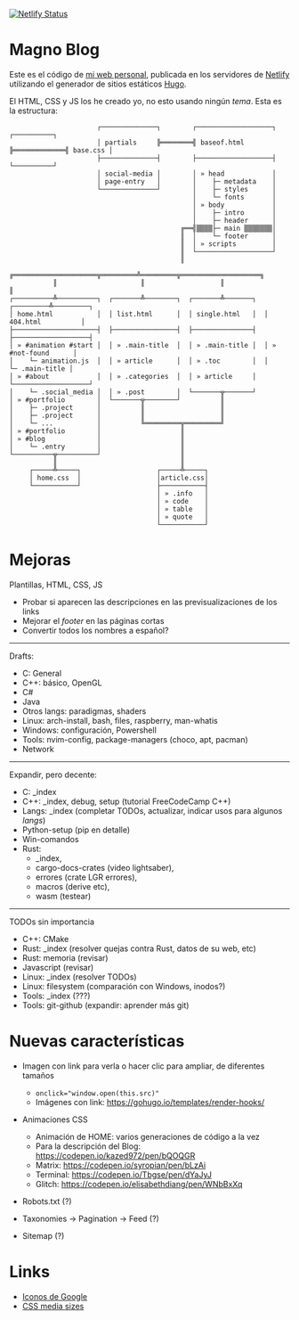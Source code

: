 [![Netlify Status][nt-status]][nt-deploy]

[nt-status]: https://api.netlify.com/api/v1/badges/f5780fca-8fa1-4eb6-a8ff-1d8ca6821311/deploy-status
[nt-deploy]: https://app.netlify.com/sites/magnoblog/deploys

# Magno Blog

Este es el código de [mi web personal](https://magnoblog.netlify.com), publicada
en los servidores de [Netlify](https://netlify.com) utilizando el generador de
sitios estáticos [Hugo](https://www.gohugo.io).

El HTML, CSS y JS los he creado yo, no esto usando ningún _tema_. Esta es la
estructura:

<!-- TODO: Update -->

```
                      ┌──────────────┐        ┌───────────────────┐             ┌──────────┐
                      │ partials     ╠════════╣ baseof.html       ╠═════════════╣ base.css │
                      ├──────────────┤        ├───────────────────┤             └──────────┘
                      │ social-media │        │ » head            │
                      │ page-entry   │        │    ├─ metadata    │
                      └──────────────┘        │    ├─ styles      │
                                              │    └─ fonts       │
                                              │ » body            │
                                              │    ├─ intro       │
                                              │    ├─ header      │
                                           ╔══╣▒▒▒▒├─ main ▒▒▒▒▒▒▒│
                                           ║  │    └─ footer      │
                                           ║  │ » scripts         │
                                           ║  └───────────────────┘
                                           ║
           ╔═════════════════════╦═════════╩═════════╦════════════════════╗
           ║                     ║                   ║                    ║
┌──────────╩──────────┐  ┌───────╩────────┐  ┌───────╩───────┐  ┌─────────╩─────────┐
│ home.html           │  │ list.html      │  │ single.html   │  │ 404.html          │
├─────────────────────┤  ├────────────────┤  ├───────────────┤  ├───────────────────┤
│ » #animation #start │  │ » .main-title  │  │ » .main-title │  │ » #not-found      │
│    └─ animation.js  │  │ » article      │  │ » .toc        │  │    └─ .main-title │
│ » #about            │  │ » .categories  │  │ » article     │  └───────────────────┘
│    └─ .social_media │  │ » .post        │  └───────╦───────┘
│ » #portfolio        │  └───────╦────────┘          ║
│    ├─ .project      │          ║                   ║
│    ├─ .project      │          ║                   ║
│    └─ ...           │          ╚═════════╦═════════╝
│ » #portfolio        │                    ║
│ » #blog             │                    ║
│    └─ .entry        │                    ║
└──────────╦──────────┘                    ║
           ║                               ║
     ┌─────╩─────┐                   ┌─────╩─────┐
     │ home.css  │                   │article.css│
     └───────────┘                   ├───────────┤
                                     │ » .info   │
                                     │ » code    │
                                     │ » table   │
                                     │ » quote   │
                                     └───────────┘
```


# Mejoras

Plantillas, HTML, CSS, JS

- Probar si aparecen las descripciones en las previsualizaciones de los links
- Mejorar el _footer_ en las páginas cortas
- Convertir todos los nombres a español?

-----------------------------------------------------------

Drafts:

- C: General
- C++: básico, OpenGL
- C#
- Java
- Otros langs: paradigmas, shaders
- Linux: arch-install, bash, files, raspberry, man-whatis
- Windows: configuración, Powershell
- Tools: nvim-config, package-managers (choco, apt, pacman)
- Network

-----------------------------------------------------------

Expandir, pero decente:

- C: \_index
- C++: \_index, debug, setup (tutorial FreeCodeCamp C++)
- Langs: \_index (completar TODOs, actualizar, indicar usos para algunos _langs_)
- Python-setup (pip en detalle)
- Win-comandos
- Rust:
    - \_index,
    - cargo-docs-crates (video lightsaber),
    - errores (crate LGR errores),
    - macros (derive etc),
    - wasm (testear)

-----------------------------------------------------------

TODOs sin importancia

- C++: CMake
- Rust: \_index (resolver quejas contra Rust, datos de su web, etc)
- Rust: memoria (revisar)
- Javascript (revisar)
- Linux: \_index (resolver TODOs)
- Linux: filesystem (comparación con Windows, inodos?)
- Tools: \_index (???)
- Tools: git-github (expandir: aprender más git)


# Nuevas características

- Imagen con link para verla o hacer clic para ampliar, de diferentes tamaños
    - `onclick="window.open(this.src)"`
    - Imágenes con link: <https://gohugo.io/templates/render-hooks/>

- Animaciones CSS
    - Animación de HOME: varios generaciones de código a la vez
    - Para la descripción del Blog: <https://codepen.io/kazed972/pen/bQOQGR>
    - Matrix: <https://codepen.io/syropian/pen/bLzAi>
    - Terminal: <https://codepen.io/Tbgse/pen/dYaJyJ>
    - Glitch: <https://codepen.io/elisabethdiang/pen/WNbBxXq>

- Robots.txt (?)
- Taxonomies -> Pagination -> Feed (?)
- Sitemap (?)


# Links

- [Iconos de Google](https://fonts.google.com/icons)
- [CSS media sizes](https://stackoverflow.com/questions/25211090/how-to-auto-adjust-the-div-size-for-all-mobile-tablet-display-formats)
